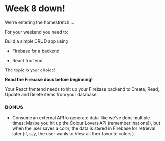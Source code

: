 # Week 8 down!

We're entering the homestretch ....

For your weekend you need to:

Build a simple CRUD app using

* Firebase for a backend

* React frontend

The topic is your choice!

**Read the Firebase docs before beginning!**

Your React frontend needs to hit up your Firebase backend to Create, Read, Update and Delete items from your database.

### BONUS
* Consume an external API to generate data, like we've done multiple times: Maybe you hit up the Colour Lovers API (remember that one!), but when the user saves a color, the data is stored in Firebase for retrieval later (if, say, the user wants to View all their favorite colors.)
